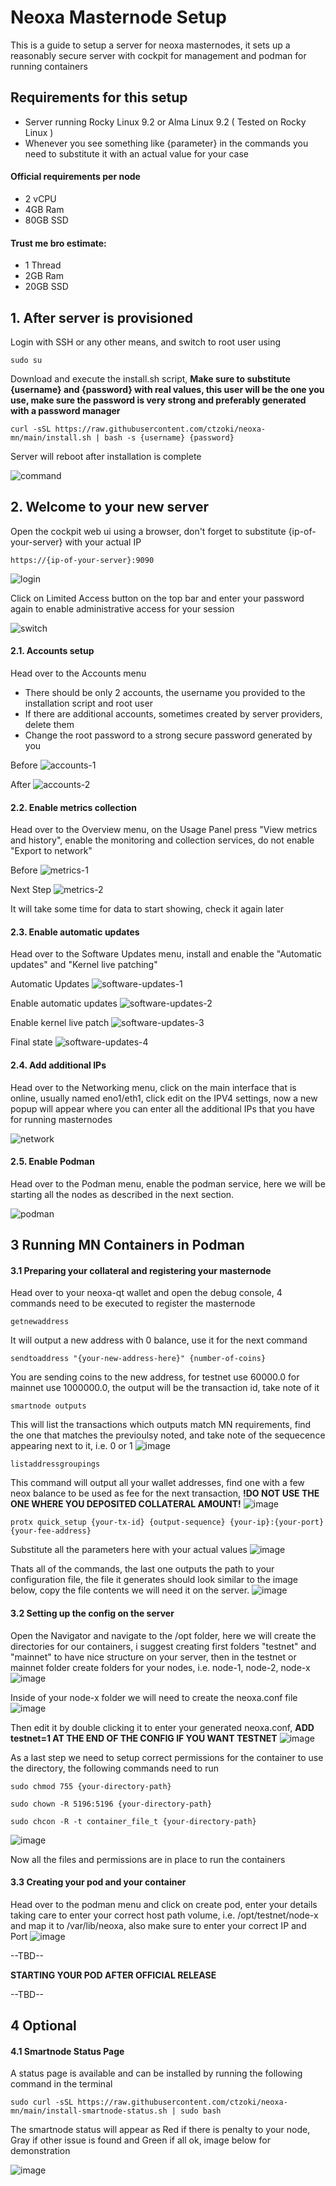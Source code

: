 # Neoxa Masternode Setup
This is a guide to setup a server for neoxa masternodes, it sets up a reasonably secure server with cockpit for management and podman for running containers

## Requirements for this setup
- Server running Rocky Linux 9.2 or Alma Linux 9.2 ( Tested on Rocky Linux ) 
- Whenever you see something like {parameter} in the commands you need to substitute it with an actual value for your case

#### Official requirements per node
- 2 vCPU
- 4GB Ram
- 80GB SSD

#### Trust me bro estimate:
- 1 Thread
- 2GB Ram
- 20GB SSD

## 1. After server is provisioned
Login with SSH or any other means, and switch to root user using

    sudo su

Download and execute the install.sh script, **Make sure to substitute {username} and {password} with real values, this user will be the one you use, make sure the password is very strong and preferably generated with a password manager**

    curl -sSL https://raw.githubusercontent.com/ctzoki/neoxa-mn/main/install.sh | bash -s {username} {password}
    
Server will reboot after installation is complete

![command](https://github.com/ctzoki/neoxa-mn/assets/129646348/c7c3a7f6-1ee8-4f8f-a85b-b3c093203dfa)

## 2. Welcome to your new server
Open the cockpit web ui using a browser, don't forget to substitute {ip-of-your-server} with your actual IP 

    https://{ip-of-your-server}:9090
    
![login](https://github.com/ctzoki/neoxa-mn/assets/129646348/26488999-0b70-4963-875c-2252c886eb97)

Click on Limited Access button on the top bar and enter your password again to enable administrative access for your session

![switch](https://github.com/ctzoki/neoxa-mn/assets/129646348/28c8845d-0daf-4438-979b-469077699b1d)
    
#### 2.1. Accounts setup
Head over to the Accounts menu
- There should be only 2 accounts, the username you provided to the installation script and root user
- If there are additional accounts, sometimes created by server providers, delete them
- Change the root password to a strong secure password generated by you

Before
![accounts-1](https://github.com/ctzoki/neoxa-mn/assets/129646348/b33a0890-e94a-424d-94a6-f308244f9b50)

After
![accounts-2](https://github.com/ctzoki/neoxa-mn/assets/129646348/06a2bf36-1cc5-4fea-8405-6b6dceade377)

#### 2.2. Enable metrics collection
Head over to the Overview menu, on the Usage Panel press "View metrics and history", enable the monitoring and collection services, do not enable "Export to network"

Before
![metrics-1](https://github.com/ctzoki/neoxa-mn/assets/129646348/0c89e60c-9c14-4652-90f0-82efeae78016)

Next Step
![metrics-2](https://github.com/ctzoki/neoxa-mn/assets/129646348/2e9c544e-c341-42b3-ba65-c1afe9872cb3)

It will take some time for data to start showing, check it again later

#### 2.3. Enable automatic updates
Head over to the Software Updates menu, install and enable the "Automatic updates" and "Kernel live patching"

Automatic Updates
![software-updates-1](https://github.com/ctzoki/neoxa-mn/assets/129646348/a4f9c6df-a31f-462d-8b92-dbe8ca10d9b5)

Enable automatic updates
![software-updates-2](https://github.com/ctzoki/neoxa-mn/assets/129646348/4b3ce296-f0db-49e0-af38-9ac3c691142e)

Enable kernel live patch
![software-updates-3](https://github.com/ctzoki/neoxa-mn/assets/129646348/e660f54f-dcfa-47d8-b238-9821ee920cd1)

Final state
![software-updates-4](https://github.com/ctzoki/neoxa-mn/assets/129646348/de55737d-c8e2-4c69-b7bd-fd42917bb782)

#### 2.4. Add additional IPs
Head over to the Networking menu, click on the main interface that is online, usually named eno1/eth1, click edit on the IPV4 settings, now a new popup will appear where you can enter all the additional IPs that you have for running masternodes

![network](https://github.com/ctzoki/neoxa-mn/assets/129646348/567ca22b-c752-4343-ba4e-f304ad975b7d)

#### 2.5. Enable Podman
Head over to the Podman menu, enable the podman service, here we will be starting all the nodes as described in the next section.

![podman](https://github.com/ctzoki/neoxa-mn/assets/129646348/1c33d31a-fb03-43de-bc75-1d8cab63dcb7)

## 3 Running MN Containers in Podman

#### 3.1 Preparing your collateral and registering your masternode
Head over to your neoxa-qt wallet and open the debug console, 4 commands need to be executed to register the masternode

    getnewaddress

It will output a new address with 0 balance, use it for the next command

    sendtoaddress "{your-new-address-here}" {number-of-coins}

You are sending coins to the new address, for testnet use 60000.0 for mainnet use 1000000.0, the output will be the transaction id, take note of it

    smartnode outputs

This will list the transactions which outputs match MN requirements, find the one that matches the previoulsy noted, and take note of the sequecence appearing next to it, i.e. 0 or 1
![image](https://github.com/ctzoki/neoxa-mn/assets/129646348/64472eb1-6a03-4545-a8c3-be9e936bbd04)

    listaddressgroupings

This command will output all your wallet addresses, find one with a few neox balance to be used as fee for the next transaction, **!DO NOT USE THE ONE WHERE YOU DEPOSITED COLLATERAL AMOUNT!**
![image](https://github.com/ctzoki/neoxa-mn/assets/129646348/959362cc-0aa1-4cff-bdb3-71cc66ec96c8)

    protx quick_setup {your-tx-id} {output-sequence} {your-ip}:{your-port} {your-fee-address}

Substitute all the parameters here with your actual values
![image](https://github.com/ctzoki/neoxa-mn/assets/129646348/db2d3076-543f-40f7-a706-dd52e73e73d3)

Thats all of the commands, the last one outputs the path to your configuration file, the file it generates should look similar to the image below, copy the file contents we will need it on the server.
![image](https://github.com/ctzoki/neoxa-mn/assets/129646348/18ead970-74c3-480d-9d8d-82ded8cca784)

#### 3.2 Setting up the config on the server
Open the Navigator and navigate to the /opt folder, here we will create the directories for our containers, i suggest creating first folders "testnet" and "mainnet" to have nice structure on your server, then in the testnet or mainnet folder create folders for your nodes, i.e. node-1, node-2, node-x
![image](https://github.com/ctzoki/neoxa-mn/assets/129646348/23d3b5e8-fc79-468e-b1b5-00f10179cbcc)

Inside of your node-x folder we will need to create the neoxa.conf file
![image](https://github.com/ctzoki/neoxa-mn/assets/129646348/db9af4c8-6829-49c3-8279-6fc0ee7fa2e9)

Then edit it by double clicking it to enter your generated neoxa.conf, **ADD testnet=1 AT THE END OF THE CONFIG IF YOU WANT TESTNET**
![image](https://github.com/ctzoki/neoxa-mn/assets/129646348/f4667c37-e343-49d3-ab7c-2832e0a133b1)

As a last step we need to setup correct permissions for the container to use the directory, the following commands need to run

    sudo chmod 755 {your-directory-path}

    sudo chown -R 5196:5196 {your-directory-path}

    sudo chcon -R -t container_file_t {your-directory-path}

![image](https://github.com/ctzoki/neoxa-mn/assets/129646348/c6a0ab2b-7f82-4fde-a42f-0e46fc69bab9)

Now all the files and permissions are in place to run the containers

#### 3.3 Creating your pod and your container
Head over to the podman menu and click on create pod, enter your details taking care to enter your correct host path volume, i.e. /opt/testnet/node-x and map it to /var/lib/neoxa, also make sure to enter your correct IP and Port
![image](https://github.com/ctzoki/neoxa-mn/assets/129646348/377f0e0b-ad0b-4569-8ae1-00a106ec7d1a)


--TBD--

**STARTING YOUR POD AFTER OFFICIAL RELEASE**

--TBD--

## 4 Optional

#### 4.1 Smartnode Status Page
A status page is available and can be installed by running the following command in the terminal

    sudo curl -sSL https://raw.githubusercontent.com/ctzoki/neoxa-mn/main/install-smartnode-status.sh | sudo bash

The smartnode status will appear as Red if there is penalty to your node, Gray if other issue is found and Green if all ok, image below for demonstration

![image](https://github.com/ctzoki/neoxa-mn/assets/129646348/56f06b3b-6019-44d9-b453-37e62c96381a)



    



